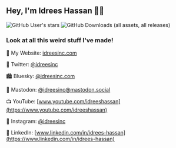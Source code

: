 ## Hey, I'm Idrees Hassan 👋🏽

![GitHub User's stars](https://img.shields.io/github/stars/idreesinc?style=flat)
![GitHub Downloads (all assets, all releases)](https://img.shields.io/github/downloads/idreesinc/monocraft/total) 

### Look at all this weird stuff I've made!

🔭 My Website: [idreesinc.com](https://idreesinc.com)

🦤 Twitter: [@idreesinc](https://twitter.com/IdreesInc)

🏙️ Bluesky: [@idreesinc.com](https://bsky.app/profile/idreesinc.com)

🦣 Mastodon: [@idreesinc@mastodon.social](https://mastodon.social/@idreesinc)

📺 YouTube: [www.youtube.com/idreeshassan](https://www.youtube.com/idreeshassan)

📸 Instagram: [@idreesinc](https://www.instagram.com/idreesinc/)

💼 LinkedIn: [www.linkedin.com/in/idrees-hassan](https://www.linkedin.com/in/idrees-hassan)
